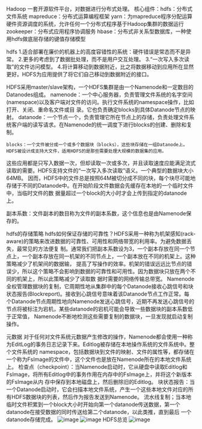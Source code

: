 Hadoop 一套开源软件平台，对数据进行分布式处理。
核心组件：hdfs：分布式文件系统
mapreduce：分布式运算编程框架 
yarn：为mapreduce程序分配运算硬件资源调度的系统，允许任何一个分布式程序基于Hadoop集群的数据运行
zookeeper：分布式应用程序协调服务
hbase：分布式非关系型数据库，一种使用hdfs做底层存储的键值存储模型

hdfs
   1.适合部署在廉价的机器上的高度容错性的系统：硬件错误是常态而不是异常。
   2.更多的考虑到了数据批处理，而不是用户交互处理。
   3.“一次写入多次读取”的文件访问模型。
   4.将计算移动到数据附近，比之将数据移动到应用所在显然更好。HDFS为应用提供了将它们自己移动到数据附近的接口。

HDFS采用master/slave架构，一个HDFS集群是由一个Namenode和一定数目的Datanodes组成。
    namenode：一个中心服务器，负责管理文件系统的名字空间(namespace)以及客户端对文件的访问。执行文件系统的namespace操作，比如打开、关闭、重命名文件或目
录。它也负责确定blocks到具体Datanode节点的映射。
    datanode：一个节点一个，负责管理它所在节点上的存储，负责处理文件系统客户端的读写请求。在Namenode的统一调度下进行blocks的创建、删除和复制。

    blocks：一个文件被分成一个或多个数据块（blocks），这些块存储在一组Datanode上。HDFS被设计成支持大文件，适用HDFS的是那些需要处理大规模的数据集的应用。
这些应用都是只写入数据一次，但却读取一次或多次，并且读取速度应能满足流式读取的需要。HDFS支持文件的“一次写入多次读取”语义。一个典型的数据块大小64MB。
因而，HDFS中的文件总是按照64M被切分成不同的块，每个块尽可能地存储于不同的Datanode中。在开始阶段文件数据会先缓存在本地的一个临时文件中，当临时文件的数
据量超过一个block的大小时才会上传到指定的datanode上。

副本系数：文件副本的数目称为文件的副本系数，这个信息也是由Namenode保存的。

hdfs的存储策略
  hdfs如何保证存储的可靠性？HDFS采用一种称为机架感知(rack-aware)的策略来改进数据的可靠性、可用性和网络带宽的利用率。为避免数据丢失，最常见的方法便复
制。通常我们把副本系数设为3，一个副本存放在同一个节点上，一个副本存放在同一机架的不同节点上，一个副本放在不同的机架上。这种策略减少了机架间的数据输，
提高了写操作的效率。机架的错误远远比节点的错误少，所以这个策略不会影响到数据的可靠性和可用性。因为数据块只放在两个不同的机架上，所以此策略减少了读取数
据时需要的网络传输总带宽。
    Namenode全权管理数据块的复制，它周期性地从集群中的每个Datanode接收心跳信号和块状态报告(Blockreport)。接收到心跳信号意味着该Datanode节点工作正常。每
个Datanode节点周期性地向Namenode发送心跳信号，近期不再发送心跳信号的节点将被标注为宕机，某些datanode的宕机可能会导致一些数据块的副本系数低于正常值，
Namenode不断地检测这些需要复制的数据块，一旦发现就启动复制操作。

元数据
    对于任何对文件系统元数据产生修改的操作，Namenode都会使用一种称为EditLog的事务日志记录下来。Editlog被存储在本地操作系统的文件系统中。整个文件系统的
namespace，包括数据块到文件的映射、文件的属性等，都存储在一个称为FsImage的文件中，这个文件也是放在Namenode所在的本地文件系统上。
    检查点（checkpoint）：当Namenode启动时，它从硬盘中读取Editlog和FsImage，将所有Editlog中的事务作用在内存中的FsImage上，并将这个新版本的FsImage从内
存中保存到本地磁盘上，然后删除旧的Editlog。
    块状态报告：当一个Datanode启动时，它会扫描本地文件系统，产生一个这些本地文件对应的所有HDFS数据块的列表，然后作为报告发送到Namenode。
    流水线复制；当本地临时文件积累到一个block大小时开始向第一个datanode传送数据，第一个datanode在接受数据的同时传送给第二个datanode，以此类推，直到最后
一个datanode存储完成。
![image](https://github.com/itsohorriblela/Hadoop-Diary/upload/master/images/clientwriteonHDFS.png)
![image](https://github.com/itsohorriblela/Hadoop-Diary/blob/master/images/clientreadfromHDFS.png)
HDFS总览
![image](https://github.com/itsohorriblela/Hadoop-Diary/tree/master/images/HDFS.png)
